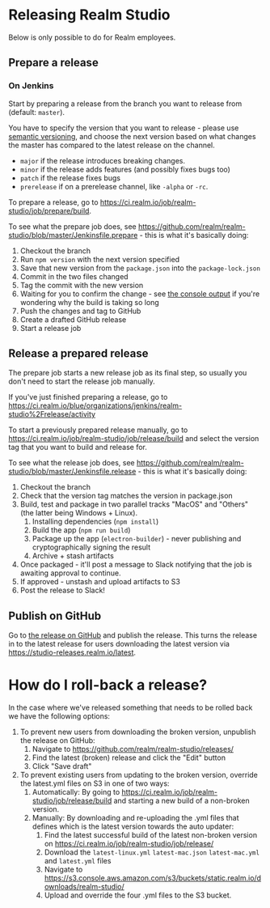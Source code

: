 # Releasing Realm Studio

Below is only possible to do for Realm employees.

## Prepare a release

### On Jenkins

Start by preparing a release from the branch you want to release from (default: `master`).

You have to specify the version that you want to release - please use [semantic versioning](http://semver.org/), and
choose the next version based on what changes the master has compared to the latest release on the channel.

- `major` if the release introduces breaking changes.
- `minor` if the release adds features (and possibly fixes bugs too)
- `patch` if the release fixes bugs
- `prerelease` if on a prerelease channel, like `-alpha` or `-rc`.

To prepare a release, go to https://ci.realm.io/job/realm-studio/job/prepare/build.

To see what the prepare job does, see https://github.com/realm/realm-studio/blob/master/Jenkinsfile.prepare - this is
what it's basically doing:

1. Checkout the branch
2. Run `npm version` with the next version specified
3. Save that new version from the `package.json` into the `package-lock.json`
4. Commit in the two files changed
5. Tag the commit with the new version
6. Waiting for you to confirm the change - see
   [the console output](https://ci.realm.io/blue/organizations/jenkins/realm-studio%2Fprepare/activity)
   if you're wondering why the build is taking so long
7. Push the changes and tag to GitHub
8. Create a drafted GitHub release
8. Start a release job

## Release a prepared release

The prepare job starts a new release job as its final step, so usually you don't need to start the release job manually.

If you've just finished preparing a release, go to
https://ci.realm.io/blue/organizations/jenkins/realm-studio%2Frelease/activity

To start a previously prepared release manually, go to https://ci.realm.io/job/realm-studio/job/release/build and select
the version tag that you want to build and release for.

To see what the release job does, see https://github.com/realm/realm-studio/blob/master/Jenkinsfile.release - this is
what it's basically doing:

1. Checkout the branch
2. Check that the version tag matches the version in package.json
3. Build, test and package in two parallel tracks "MacOS" and "Others" (the latter being Windows + Linux).
    1. Installing dependencies (`npm install`)
    2. Build the app (`npm run build`)
    3. Package up the app (`electron-builder`) - never publishing and cryptographically signing the result
    4. Archive + stash artifacts
4. Once packaged - it'll post a message to Slack notifying that the job is awaiting approval to continue.
5. If approved - unstash and upload artifacts to S3
6. Post the release to Slack!

## Publish on GitHub

Go to [the release on GitHub](https://github.com/realm/realm-studio/releases) and publish the release.
This turns the release in to the latest release for users downloading the latest version via
https://studio-releases.realm.io/latest.

# How do I roll-back a release?

In the case where we've released something that needs to be rolled back we have the following options:

1. To prevent new users from downloading the broken version, unpublish the release on GitHub:
    1. Navigate to https://github.com/realm/realm-studio/releases/
    2. Find the latest (broken) release and click the "Edit" button
    3. Click "Save draft"
2. To prevent existing users from updating to the broken version, override the latest.yml files on S3 in one of two ways:
    1. Automatically: By going to https://ci.realm.io/job/realm-studio/job/release/build and starting a new build of a non-broken version.
    2. Manually: By downloading and re-uploading the .yml files that defines which is the latest version towards the auto updater:
        1. Find the latest successful build of the latest non-broken version on https://ci.realm.io/job/realm-studio/job/release/
        2. Download the `latest-linux.yml` `latest-mac.json` `latest-mac.yml` and `latest.yml` files
        3. Navigate to https://s3.console.aws.amazon.com/s3/buckets/static.realm.io/downloads/realm-studio/
        4. Upload and override the four .yml files to the S3 bucket.
